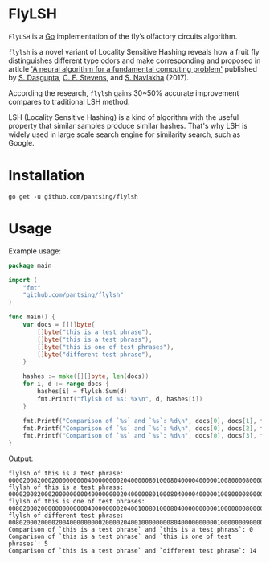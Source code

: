 # FlyLSH

`FlyLSH` is a [Go](http://golang.org/) implementation of the fly’s olfactory circuits algorithm.

`flylsh` is a novel variant of Locality Sensitive Hashing reveals how a fruit fly distinguishes different type odors
and make corresponding and proposed in article ['A neural algorithm for a fundamental computing problem'](http://science.sciencemag.org/cgi/rapidpdf/358/6364/793?ijkey=aX3uts9Y4xqPE&keytype=ref&siteid=sci)
published by [S. Dasgupta](http://cseweb.ucsd.edu/~dasgupta/), [C. F. Stevens](https://www.salk.edu/scientist/charles-f-stevens/), and [S. Navlakha](http://www.snl.salk.edu/~navlakha/) (2017).

According the research, `flylsh` gains 30~50% accurate improvement compares to traditional LSH method.

LSH (Locality Sensitive Hashing) is a kind of algorithm with the useful property that similar samples produce
similar hashes. That's why LSH is widely used in large scale search engine for similarity search, such as Google.


# Installation

```
go get -u github.com/pantsing/flylsh
```

# Usage

Example usage:

```go
package main

import (
	"fmt"
	"github.com/pantsing/flylsh"
)

func main() {
	var docs = [][]byte{
		[]byte("this is a test phrase"),
        []byte("this is a test phrass"),
        []byte("this is one of test phrases"),
        []byte("different test phrase"),
	}

	hashes := make([][]byte, len(docs))
	for i, d := range docs {
		hashes[i] = flylsh.Sum(d)
		fmt.Printf("flylsh of %s: %x\n", d, hashes[i])
	}

	fmt.Printf("Comparison of `%s` and `%s`: %d\n", docs[0], docs[1], flylsh.Compare(hashes[0], hashes[1]))
	fmt.Printf("Comparison of `%s` and `%s`: %d\n", docs[0], docs[2], flylsh.Compare(hashes[0], hashes[2]))
	fmt.Printf("Comparison of `%s` and `%s`: %d\n", docs[0], docs[3], flylsh.Compare(hashes[0], hashes[3]))
}
```

Output:

```
flylsh of this is a test phrase: 00002008200020000000004000000002040000080100080400004000001008000080000000020400
flylsh of this is a test phrass: 00002008200020000000004000000002040000080100080400004000001008000080000000020400
flylsh of this is one of test phrases: 00802008200000000000004000000002040010080100080400000000001000000080000000020400
flylsh of different test phrase: 00802000200002004000000000200002040010000000080400000000001000000090000000020404
Comparison of `this is a test phrase` and `this is a test phrass`: 0
Comparison of `this is a test phrase` and `this is one of test phrases`: 5
Comparison of `this is a test phrase` and `different test phrase`: 14
```
